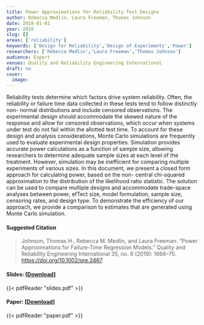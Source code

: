 ```yaml
---
title: Power Approximations for Reliability Test Designs
author: Rebecca Medlin, Laura Freeman, Thomas Johnson
date: 2018-01-01
year: 2018
slug: []
areas: ['reliability']
keywords: ['Design for Reliability','Design of Experiments','Power']
researchers: ['Rebecca Medlin','Laura Freeman','Thomas Johnson']
audience: Expert
venues: Quality and Reliability Engineering International
draft: no
cover:
  image: 
---
```




Reliability tests determine which factors drive system reliability. Often, the reliability or failure time data collected in these tests tend to follow distinctly non- normal distributions and include censored observations. The experimental design should accommodate the skewed nature of the response and allow for censored observations, which occur when systems under test do not fail within the allotted test time. To account for these design and analysis considerations, Monte Carlo simulations are frequently used to evaluate experimental design properties. Simulation provides accurate power calculations as a function of sample size, allowing researchers to determine adequate sample sizes at each level of the treatment. However, simulation may be inefficient for comparing multiple experiments of various sizes. In this document, we present a closed form approach for calculating power, based on the non- central chi-squared approximation to the distribution of the likelihood ratio statistic. The solution can be used to compare multiple designs and accommodate trade-space analyses between power, efTect size, model formulation, sample size, censoring rates, and design type. To demonstrate the efficiency of our approach, we provide a comparison to estimates that are generated using Monte Carlo simulation.

#### Suggested Citation
> Johnson, Thomas H., Rebecca M. Medlin, and Laura Freeman. “Power Approximations for Failure-Time Regression Models.” Quality and Reliability Engineering International 35, no. 6 (2019): 1666–75. https://doi.org/10.1002/qre.2467.

#### Slides: [[Download](slides.pdf)]
{{< pdfReader "slides.pdf" >}}

#### Paper: [[Download](paper.pdf)]
{{< pdfReader "paper.pdf" >}}


